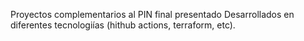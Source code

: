 Proyectos complementarios al PIN final presentado
Desarrollados en diferentes tecnologiías (hithub actions, terraform, etc).
